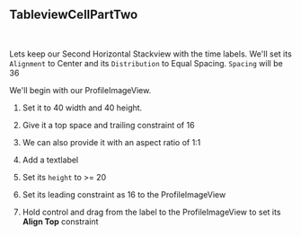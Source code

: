 ## TableviewCellPartTwo

<br>

Lets keep our Second Horizontal Stackview with the time labels. We'll set its `Alignment` to Center and its `Distribution` to Equal Spacing. `Spacing` will be 36 

We'll begin with our ProfileImageView. 

1. Set it to 40 width and 40 height.
2. Give it a top space and trailing constraint of 16
3. We can also provide it with an aspect ratio of 1:1


1. Add a textlabel
2. Set its `height` to >= 20
3. Set its leading constraint as 16 to the ProfileImageView
4. Hold control and drag from the label to the ProfileImageView to set its **Align Top** constraint

